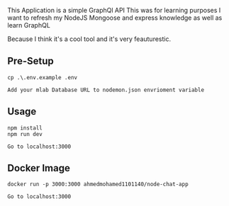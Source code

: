 This Application is a simple GraphQl API
This was for learning purposes I want to refresh my NodeJS Mongoose and express knowledge as well as learn GraphQL

Because I think it's a cool tool and it's very feauturestic.

## Pre-Setup
```
cp .\.env.example .env

Add your mlab Database URL to nodemon.json envrioment variable

```

## Usage
```
npm install
npm run dev

Go to localhost:3000
```
## Docker Image

```
docker run -p 3000:3000 ahmedmohamed1101140/node-chat-app

Go to localhost:3000
```